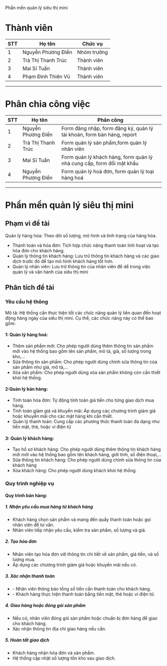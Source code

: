 
Phần mền quản lý siêu thị mini
# Thành viên
  
| STT | Họ tên | Chức vụ  |
|----------------|--------------------|--------------------|
|  1  |  Nguyễn Phương Điền  |   Nhóm trưởng  |
|  2  |  Trà Thị Thanh Trúc  |   Thành viên  |
|  3  |  Mai Sĩ Tuấn  |   Thành viên  |
|  4  |  Phạm Đình Thiên Vũ  |   Thành viên  |
-----------------------------------------------

#  Phân chia công việc
| STT |Họ tên| Phân công  |
|----------------|--------------------|--------------------|
|  1  | Nguyễn Phương Điền| Form đăng nhập, form đăng ký, quản lý tài khoản, form bán hàng, report |
|  2 | Trà Thị Thanh Trúc| Form quản lý sản phẩm,form quản lý nhân viên|
|  3 | Mai Sĩ Tuấn| Form quản lý khách hàng, form quản lý nhà cung cấp, form đổi mật khẩu|
|  4 | Nguyễn Phương Điền| Form quản lý hoá đơn, form quản lý loại hàng hoá|


-----------------------------------------------
#  Phần mền quản lý siêu thị mini

## Phạm vi đề tài
Quản lý hàng hóa: Theo dõi số lượng, mô hình và tình trạng của hàng hóa.
- Thanh toán và hóa đơn: Tích hợp chức năng thanh toán linh hoạt và tạo hóa đơn cho
khách hàng.
- Quản lý thông tin khách hàng: Lưu trữ thông tin khách hàng và các giao dịch trước đó
để tạo mô hình khách hàng tốt hơn.
- Quản lý nhân viên: Lưu trữ thông tin của nhân viên để dể trong việc quản lý và vận
hành của siêu thị mini
## Phân tích đề tài
### Yêu cầu hệ thông
Mô tả: Hệ thống cần thực hiện tốt các chức năng quản lý liên quan đến hoạt động hàng
ngày của siêu thị mini. Cụ thể, các chức năng này có thể bao gồm:
#### 1: Quản lý hàng hoá:
- Thêm sản phẩm mới: Cho phép người dùng thêm thông tin sản phẩm mới vào hệ
thống bao gồm tên sản phẩm, mô tả, giá, số lượng trong kho,…
- Sửa thông tin sản phẩm: Cho phép người dùng chỉnh sửa thông tin của sản phẩm như
giá, mô tả,…
- Xóa sản phẩm: Cho phép người dùng xóa sản phẩm không còn cần thiết khỏi hệ thống.
#### 2:Quản lý bán hàng:
- Tính toán hóa đơn: Tự động tính toán giá tiền cho từng giao dịch mua hàng.
- Tính toán giảm giá và khuyến mãi: Áp dụng các chương trình giảm giá hoặc khuyến
mãi cho các mặt hàng khi cần thiết.
- Quản lý thanh toán: Cung cấp các phương thức thanh toán đa dạng như tiền mặt, thẻ,
hoặc ví điện tử
#### 3: Quản lý khách hàng:
- Tạo hồ sơ khách hàng: Cho phép người dùng thêm thông tin khách hàng mới mới vào
hệ thống bao gồm tên khách hàng, giới tính, số điện thoại,…
- Sửa thông tin khách hàng: Cho phép người dùng chỉnh sửa thông tin của khách hàng
- Xóa khách hàng: Cho phép người dùng khách khỏi hệ thống.
### Quy trình nghiệp vụ
#### Quy trình bán hàng:
##### 1. Nhận yêu cầu mua hàng từ khách hàng
<ul>
  <li> Khách hàng chọn sản phẩm và mang đến quầy thanh toán hoặc gọi nhân viên để tư vấn.</li>
  <li> Nhân viên tiếp nhận yêu cầu, kiểm tra sản phẩm, số lượng và giá.</li>
</ul>

##### 2. Tạo hóa đơn
<ul>
  <li> Nhân viên tạo hóa đơn với thông tin chi tiết về sản phẩm, giá tiền, và số lượng
mua.</li>
  <li> Áp dụng các chương trình giảm giá hoặc khuyến mãi nếu có.</li>
</ul>

##### 3. Xác nhận thanh toán
<ul>
  <li>- Nhân viên thông báo tổng số tiền cần thanh toán cho khách hàng.</li>
  <li>- Khách hàng thực hiện thanh toán bằng tiền mặt, thẻ hoặc ví điện tử.</li>
</ul>

##### 4. Giao hàng hoặc đóng gói sản phẩm
<ul>
  <li> Nếu có, nhân viên đóng gói sản phẩm hoặc chuẩn bị đơn hàng để giao cho
khách hàng.</li>
   <li> Xác nhận thông tin địa chỉ giao hàng nếu cần.</li>
</ul>

##### 5. Hoàn tất giao dịch
<ul>
  <li> Khách hàng nhận hóa đơn và sản phẩm.</li>
  <li> Hệ thống cập nhật số lượng tồn kho sau giao dịch.</li>
</ul>








